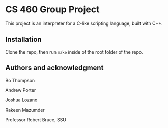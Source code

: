 # CS 460 Group Project

This project is an interpreter for a C-like scripting language, built with C++. 

## Installation
Clone the repo, then run `make` inside of the root folder of the repo. 

## Authors and acknowledgment
Bo Thompson

Andrew Porter

Joshua Lozano

Rakeen Mazumder

Professor Robert Bruce, SSU


